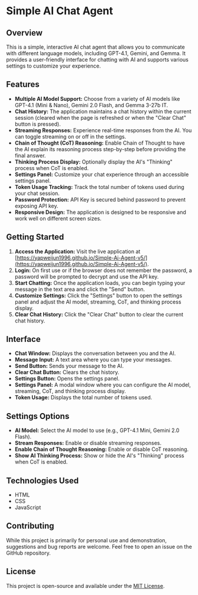 # Simple AI Chat Agent

## Overview

This is a simple, interactive AI chat agent that allows you to communicate with different language models, including GPT-4.1, Gemini, and Gemma.  It provides a user-friendly interface for chatting with AI and supports various settings to customize your experience.

## Features

*   **Multiple AI Model Support:** Choose from a variety of AI models like GPT-4.1 (Mini & Nano), Gemini 2.0 Flash, and Gemma 3-27b IT.
*   **Chat History:** The application maintains a chat history within the current session (cleared when the page is refreshed or when the "Clear Chat" button is pressed).
*   **Streaming Responses:**  Experience real-time responses from the AI.  You can toggle streaming on or off in the settings.
*   **Chain of Thought (CoT) Reasoning:** Enable Chain of Thought to have the AI explain its reasoning process step-by-step before providing the final answer.
*   **Thinking Process Display:**  Optionally display the AI's "Thinking" process when CoT is enabled.
*   **Settings Panel:** Customize your chat experience through an accessible settings panel.
*   **Token Usage Tracking:** Track the total number of tokens used during your chat session.
*   **Password Protection:** API Key is secured behind password to prevent exposing API key.
*   **Responsive Design:**  The application is designed to be responsive and work well on different screen sizes.

## Getting Started

1.  **Access the Application:**  Visit the live application at [https://yapweijun1996.github.io/Simple-Ai-Agent-v5/](https://yapweijun1996.github.io/Simple-Ai-Agent-v5/).
2.  **Login:** On first use or if the browser does not remember the password, a password will be prompted to decrypt and use the API key.
3.  **Start Chatting:** Once the application loads, you can begin typing your message in the text area and click the "Send" button.
4.  **Customize Settings:** Click the "Settings" button to open the settings panel and adjust the AI model, streaming, CoT, and thinking process display.
5.  **Clear Chat History:** Click the "Clear Chat" button to clear the current chat history.

## Interface

*   **Chat Window:** Displays the conversation between you and the AI.
*   **Message Input:** A text area where you can type your messages.
*   **Send Button:** Sends your message to the AI.
*   **Clear Chat Button:** Clears the chat history.
*   **Settings Button:** Opens the settings panel.
*   **Settings Panel:** A modal window where you can configure the AI model, streaming, CoT, and thinking process display.
*   **Token Usage:** Displays the total number of tokens used.

## Settings Options

*   **AI Model:** Select the AI model to use (e.g., GPT-4.1 Mini, Gemini 2.0 Flash).
*   **Stream Responses:** Enable or disable streaming responses.
*   **Enable Chain of Thought Reasoning:**  Enable or disable CoT reasoning.
*   **Show AI Thinking Process:** Show or hide the AI's "Thinking" process when CoT is enabled.

## Technologies Used

*   HTML
*   CSS
*   JavaScript

## Contributing

While this project is primarily for personal use and demonstration, suggestions and bug reports are welcome.  Feel free to open an issue on the GitHub repository.

## License

This project is open-source and available under the [MIT License](LICENSE).
